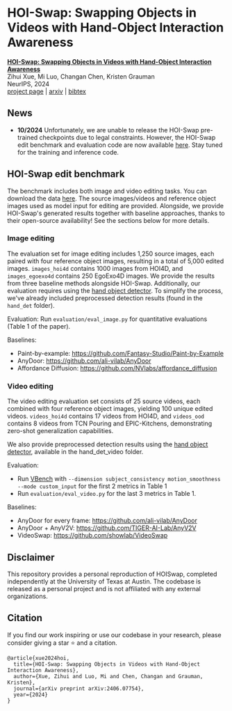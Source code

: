 
# HOI-Swap: Swapping Objects in Videos with Hand-Object Interaction Awareness

[**HOI-Swap: Swapping Objects in Videos with Hand-Object Interaction Awareness**](https://arxiv.org/abs/2406.07754)   
Zihui Xue, Mi Luo, Changan Chen, Kristen Grauman  
NeurIPS, 2024  
[project page](https://vision.cs.utexas.edu/projects/HOI-Swap/) | [arxiv](https://arxiv.org/abs/2406.07754) | [bibtex](#citation)

## News

- **10/2024** Unfortunately, we are unable to release the HOI-Swap pre-trained checkpoints due to legal constraints. However, the HOI-Swap edit benchmark and evaluation code are now available [here](#hoi-swap-edit-benchmark). Stay tuned for the training and inference code.

## HOI-Swap edit benchmark

The benchmark includes both image and video editing tasks. You can download the data [here](https://drive.google.com/file/d/1b0BpBXj6UVvL-PygpV-TEonsbU8nP-Pj/view?usp=share_link). The source images/videos and reference object images used as model input for editing are provided. Alongside, we provide HOI-Swap's generated results together with baseline approaches, thanks to their open-source availability! See the sections below for more details.

### Image editing

The evaluation set for image editing includes 1,250 source images, each paired with four reference object images, resulting in a total of 5,000 edited images. `images_hoi4d` contains 1000 images from HOI4D, and `images_egoexo4d` contains 250 EgoExo4D images. We provide the results from three baseline methods alongside HOI-Swap. Additionally, our evaluation requires using the [hand object detector](https://github.com/ddshan/hand_object_detector.git). To simplify the process, we've already included preprocessed detection results (found in the `hand_det` folder).

Evaluation: Run `evaluation/eval_image.py` for quantitative evaluations (Table 1 of the paper).

Baselines:

- Paint-by-example: https://github.com/Fantasy-Studio/Paint-by-Example
- AnyDoor: https://github.com/ali-vilab/AnyDoor
- Affordance Diffusion: https://github.com/NVlabs/affordance_diffusion

### Video editing
The video editing evaluation set consists of 25 source videos, each combined with four reference object images, yielding 100 unique edited videos. `videos_hoi4d` contains 17 videos from HOI4D, and `videos_ood` contains 8 videos from TCN Pouring and EPIC-Kitchens, demonstrating zero-shot generalization capabilities.

We also provide preprocessed detection results using the [hand object detector](https://github.com/ddshan/hand_object_detector.git), available in the hand_det_video folder.

Evaluation:

- Run [VBench](https://github.com/Vchitect/VBench) with `--dimension subject_consistency motion_smoothness --mode custom_input` for the first 2 metrics in Table 1
- Run `evaluation/eval_video.py` for the last 3 metrics in Table 1.

Baselines:

- AnyDoor for every frame: https://github.com/ali-vilab/AnyDoor
- AnyDoor + AnyV2V: https://github.com/TIGER-AI-Lab/AnyV2V
- VideoSwap: https://github.com/showlab/VideoSwap

## Disclaimer

This repository provides a personal reproduction of HOISwap, completed independently at the University of Texas at Austin. The codebase is released as a personal project and is not affiliated with any external organizations.

## Citation

If you find our work inspiring or use our codebase in your research, please consider giving a star ⭐ and a citation.

```
@article{xue2024hoi,
  title={HOI-Swap: Swapping Objects in Videos with Hand-Object Interaction Awareness},
  author={Xue, Zihui and Luo, Mi and Chen, Changan and Grauman, Kristen},
  journal={arXiv preprint arXiv:2406.07754},
  year={2024}
}
```